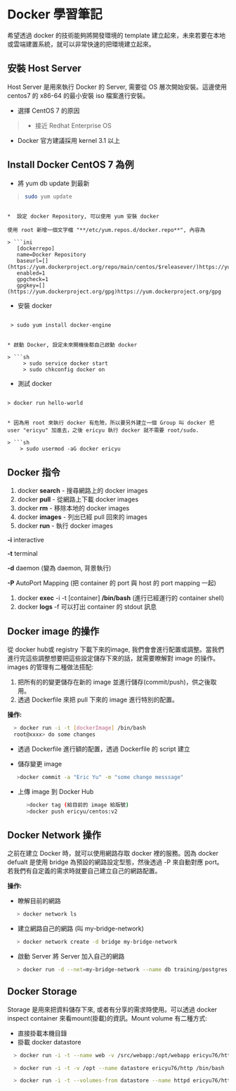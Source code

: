 # Docker 學習筆記

希望透過 docker 的技術能夠將開發環境的 template 建立起來，未來若要在本地或雲端建置系統，就可以非常快速的把環境建立起來。

## 安裝 Host Server

Host Server 是用來執行 Docker 的 Server, 需要從 OS 層次開始安裝。這邊使用 centos7 的 x86-64 的最小安裝 iso 檔案進行安裝。

*  選擇 CentOS 7 的原因
> * 接近 Redhat Enterprise OS

*  Docker 官方建議採用 kernel 3.1 以上

## Install Docker CentOS 7 為例

*  將  yum db update 到最新

> ```sh
> sudo yum update
```

*  設定 docker Repository, 可以使用 yum 安裝 docker

使用 root 新增一個文字檔 "**/etc/yum.repos.d/docker.repo**", 內容為

> ```ini
   [dockerrepo]
   name=Docker Repository
   baseurl=[](https://yum.dockerproject.org/repo/main/centos/$releasever/)https://yum.dockerproject.org/repo/main/centos/$releasever/
   enabled=1
   gpgcheck=1
   gpgkey=[](https://yum.dockerproject.org/gpg)https://yum.dockerproject.org/gpg
```

* 安裝 docker

>```sh
     > sudo yum install docker-engine
```

* 啟動 Docker, 設定未來開機後都自己啟動 docker

> ```sh
     > sudo service docker start
     > sudo chkconfig docker on
```

* 測試 docker

> ```sh
    > docker run hello-world
```

* 因為用 root 來執行 docker 有危險，所以要另外建立一個 Group 叫 docker 把 user "ericyu" 加進去，之後 ericyu 執行 docker 就不需要 root/sudo.

> ```sh
	> sudo usermod -aG docker ericyu
```

## Docker 指令

1.  docker **search** - 搜尋網路上的 docker images
2.  docker **pull** - 從網路上下載 docker images
3.  docker **rm** - 移除本地的 docker images
4.  docker **images** - 列出已經 pull 回來的 images
5.  docker **run** - 執行 docker images

   **-i** interactive

   **-t** terminal

   **-d** daemon (變為 daemon, 背景執行)

   **-P** AutoPort Mapping  (把 container 的 port 與 host 的 port mapping 一起)

1.  docker **exec** -i -t [container] **/bin/bash**  (進行已經運行的 container shell)
2.  docker **logs** -f 可以打出 container 的 stdout 訊息

## Docker image 的操作

從 docker hub或 registry 下載下來的image, 我們會會進行配置或調整。當我們進行完這些調整想要把這些設定儲存下來的話，就需要瞭解對 image 的操作。 images 的管理有二種做法搭配:

1.  把所有的的變更儲存在新的 image 並進行儲存(commit/push)，供之後取用。
2.  透過 Dockerfile 來把 pull 下來的 image 進行特別的配置。

**操作:**

```sh
  > docker run -i -t [dockerImage] /bin/bash
  root@xxxx> do some changes
```

*  透過 Dockerfile 進行額的配置，透過 Dockerfile 的 script 建立

*   儲存變更 image

```sh
   >docker commit -a "Eric Yu" -m "some change messsage"
```

*  上傳 image 到 Docker Hub

```sh
      >docker tag (給目前的 image 給版號)
      >docker push ericyu/centos:v2
```

## Docker Network  操作

之前在建立 Docker 時，就可以使用網路存取 docker 裡的服務。因為 docker defualt 是使用 bridge 為預設的網路設定型態，然後透過 -P 來自動對應 port。若我們有自定義的需求時就要自己建立自己的網路配置。

**操作:**

*  瞭解目前的網路

```sh
   > docker network ls
```

*  建立網路自己的網路 (叫 my-bridge-network)

```sh
   > docker network create -d bridge my-bridge-network
```

*  啟動 Server 將 Server 加入自己的網路

```sh
   > docker run -d --net=my-bridge-network --name db training/postgres
```

## Docker Storage

Storage 是用來把資料儲存下來, 或者有分享的需求時使用。可以透過 docker inspect container 來看mount(掛載)的資訊。Mount volume 有二種方式:

* 直接掛載本機目錄
* 掛載 docker datastore

```sh
  > docker run -i -t --name web -v /src/webapp:/opt/webapp ericyu76/httpd /bin/bash
```

```sh
  > docker run -i -t -v /opt --name datastore ericyu76/http /bin/bash
```

```sh
  > docker run -i -t --volumes-from datastore --name httpd ericyu76/httpd /bin/bash
```